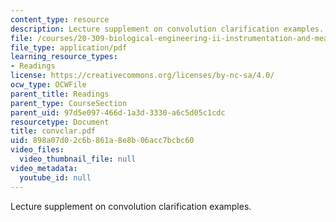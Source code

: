```yaml
---
content_type: resource
description: Lecture supplement on convolution clarification examples.
file: /courses/20-309-biological-engineering-ii-instrumentation-and-measurement-fall-2006/898a07d02c6b861a8e8b06acc7bcbc60_convclar.pdf
file_type: application/pdf
learning_resource_types:
- Readings
license: https://creativecommons.org/licenses/by-nc-sa/4.0/
ocw_type: OCWFile
parent_title: Readings
parent_type: CourseSection
parent_uid: 97d5e097-466d-1a3d-3330-a6c5d05c1cdc
resourcetype: Document
title: convclar.pdf
uid: 898a07d0-2c6b-861a-8e8b-06acc7bcbc60
video_files:
  video_thumbnail_file: null
video_metadata:
  youtube_id: null
---
```

Lecture supplement on convolution clarification examples.